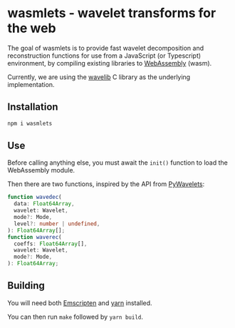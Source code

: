 # wasmlets - wavelet transforms for the web

The goal of wasmlets is to provide fast wavelet decomposition
and reconstruction functions for use from a JavaScript (or Typescript)
environment, by compiling existing libraries to
[WebAssembly](https://webassembly.org/) (wasm).

Currently, we are using the [wavelib](https://github.com/rafat/wavelib)
C library as the underlying implementation.

## Installation

```sh
npm i wasmlets
```

## Use

Before calling anything else, you must await the `init()` function
to load the WebAssembly module.

Then there are two functions, inspired by the API from [PyWavelets](https://pywavelets.readthedocs.io/en/latest/index.html):

```typescript
function wavedec(
  data: Float64Array,
  wavelet: Wavelet,
  mode?: Mode,
  level?: number | undefined,
): Float64Array[];
function waverec(
  coeffs: Float64Array[],
  wavelet: Wavelet,
  mode?: Mode,
): Float64Array;
```

## Building

You will need both [Emscripten](https://emscripten.org/docs/getting_started/downloads.html)
and [yarn](https://yarnpkg.com/) installed.

You can then run `make` followed by `yarn build`.
